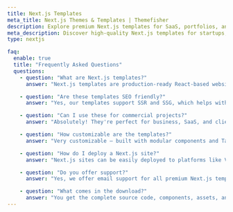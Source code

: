 ```yaml
---
title: Next.js Templates
meta_title: Next.js Themes & Templates | Themefisher
description: Explore premium Next.js templates for SaaS, portfolios, and landing pages. Built with performance, SEO, and scalability in mind.
meta_description: Discover high-quality Next.js templates for startups, portfolios, and dashboards. Fast, SEO-friendly, and ready to deploy on Vercel or Netlify.
type: nextjs

faq:
  enable: true
  title: "Frequently Asked Questions"
  questions:
    - question: "What are Next.js templates?"
      answer: "Next.js templates are production-ready React-based website templates built with the Next.js framework for fast, server-side rendered and statically generated pages."

    - question: "Are these templates SEO friendly?"
      answer: "Yes, our templates support SSR and SSG, which helps with SEO, faster indexing, and improved page speed."

    - question: "Can I use these for commercial projects?"
      answer: "Absolutely! They're perfect for business, SaaS, and client projects."

    - question: "How customizable are the templates?"
      answer: "Very customizable — built with modular components and Tailwind CSS or other frameworks."

    - question: "How do I deploy a Next.js site?"
      answer: "Next.js sites can be easily deployed to platforms like Vercel, Netlify, or any Node.js supported environment."

    - question: "Do you offer support?"
      answer: "Yes, we offer email support for all premium Next.js templates."

    - question: "What comes in the download?"
      answer: "You get the complete source code, components, assets, and setup documentation."
---
```


